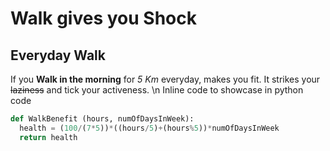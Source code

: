 # Walk gives you Shock
## Everyday Walk
If you **Walk in the morning** for *5 Km* everyday, makes you fit. It strikes your ~~laziness~~ and tick your activeness. \n
Inline code to showcase in python code
```python
def WalkBenefit (hours, numOfDaysInWeek):
  health = (100/(7*5))*((hours/5)+(hours%5))*numOfDaysInWeek
  return health
```
